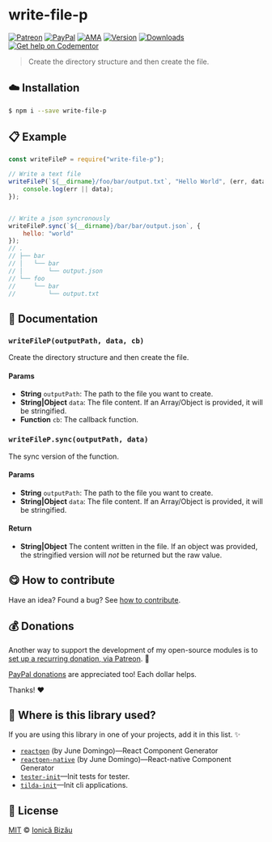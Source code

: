 
# write-file-p

 [![Patreon](https://img.shields.io/badge/Support%20me%20on-Patreon-%23e6461a.svg)][patreon] [![PayPal](https://img.shields.io/badge/%24-paypal-f39c12.svg)][paypal-donations] [![AMA](https://img.shields.io/badge/ask%20me-anything-1abc9c.svg)](https://github.com/IonicaBizau/ama) [![Version](https://img.shields.io/npm/v/write-file-p.svg)](https://www.npmjs.com/package/write-file-p) [![Downloads](https://img.shields.io/npm/dt/write-file-p.svg)](https://www.npmjs.com/package/write-file-p) [![Get help on Codementor](https://cdn.codementor.io/badges/get_help_github.svg)](https://www.codementor.io/johnnyb?utm_source=github&utm_medium=button&utm_term=johnnyb&utm_campaign=github)

> Create the directory structure and then create the file.

## :cloud: Installation

```sh
$ npm i --save write-file-p
```


## :clipboard: Example



```js
const writeFileP = require("write-file-p");

// Write a text file
writeFileP(`${__dirname}/foo/bar/output.txt`, "Hello World", (err, data) => {
    console.log(err || data);
});


// Write a json syncronously
writeFileP.sync(`${__dirname}/bar/bar/output.json`, {
    hello: "world"
});
// .
// ├── bar
// │   └── bar
// │       └── output.json
// └── foo
//     └── bar
//         └── output.txt
```

## :memo: Documentation


### `writeFileP(outputPath, data, cb)`
Create the directory structure and then create the file.

#### Params
- **String** `outputPath`: The path to the file you want to create.
- **String|Object** `data`: The file content. If an Array/Object is provided, it will be stringified.
- **Function** `cb`: The callback function.

### `writeFileP.sync(outputPath, data)`
The sync version of the function.

#### Params
- **String** `outputPath`: The path to the file you want to create.
- **String|Object** `data`: The file content. If an Array/Object is provided, it will be stringified.

#### Return
- **String|Object** The content written in the file. If an object was provided, the stringified version will *not* be returned but the raw value.



## :yum: How to contribute
Have an idea? Found a bug? See [how to contribute][contributing].


## :moneybag: Donations

Another way to support the development of my open-source modules is
to [set up a recurring donation, via Patreon][patreon]. :rocket:

[PayPal donations][paypal-donations] are appreciated too! Each dollar helps.

Thanks! :heart:

## :dizzy: Where is this library used?
If you are using this library in one of your projects, add it in this list. :sparkles:


 - [`reactgen`](https://github.com/CynderTech/reactgen#readme) (by June Domingo)—React Component Generator
 - [`reactgen-native`](https://github.com/JuneDomingo/reactgen-native#readme) (by June Domingo)—React-native Component Generator
 - [`tester-init`](https://github.com/IonicaBizau/tester-init#readme)—Init tests for tester.
 - [`tilda-init`](https://github.com/IonicaBizau/tilda-init#readme)—Init cli applications.

## :scroll: License

[MIT][license] © [Ionică Bizău][website]

[patreon]: https://www.patreon.com/ionicabizau
[paypal-donations]: https://www.paypal.com/cgi-bin/webscr?cmd=_s-xclick&hosted_button_id=RVXDDLKKLQRJW
[donate-now]: http://i.imgur.com/6cMbHOC.png

[license]: http://showalicense.com/?fullname=Ionic%C4%83%20Biz%C4%83u%20%3Cbizauionica%40gmail.com%3E%20(http%3A%2F%2Fionicabizau.net)&year=2016#license-mit
[website]: http://ionicabizau.net
[contributing]: /CONTRIBUTING.md
[docs]: /DOCUMENTATION.md

